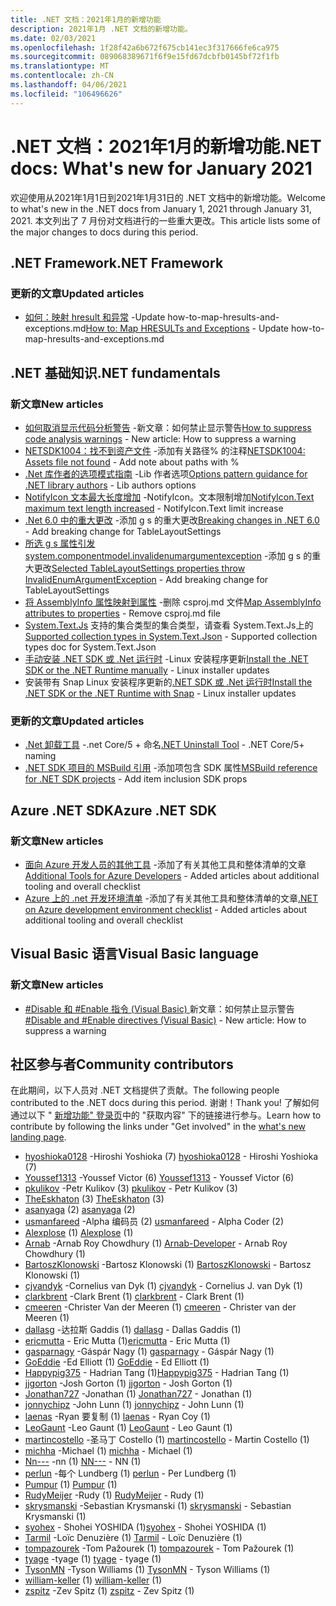 ```yaml
---
title: .NET 文档：2021年1月的新增功能
description: 2021年1月 .NET 文档的新增功能。
ms.date: 02/03/2021
ms.openlocfilehash: 1f28f42a6b672f675cb141ec3f317666fe6ca975
ms.sourcegitcommit: 089068389671f6f9e15fd67dcbfb0145bf72f1fb
ms.translationtype: MT
ms.contentlocale: zh-CN
ms.lasthandoff: 04/06/2021
ms.locfileid: "106496626"
---
```

# <a name="net-docs-whats-new-for-january-2021"></a><span data-ttu-id="675ad-103">.NET 文档：2021年1月的新增功能</span><span class="sxs-lookup"><span data-stu-id="675ad-103">.NET docs: What's new for January 2021</span></span>

<span data-ttu-id="675ad-104">欢迎使用从2021年1月1日到2021年1月31日的 .NET 文档中的新增功能。</span><span class="sxs-lookup"><span data-stu-id="675ad-104">Welcome to what's new in the .NET docs from January 1, 2021 through January 31, 2021.</span></span> <span data-ttu-id="675ad-105">本文列出了 7 月份对文档进行的一些重大更改。</span><span class="sxs-lookup"><span data-stu-id="675ad-105">This article lists some of the major changes to docs during this period.</span></span>

## <a name="net-framework"></a><span data-ttu-id="675ad-106">.NET Framework</span><span class="sxs-lookup"><span data-stu-id="675ad-106">.NET Framework</span></span>

### <a name="updated-articles"></a><span data-ttu-id="675ad-107">更新的文章</span><span class="sxs-lookup"><span data-stu-id="675ad-107">Updated articles</span></span>

- <span data-ttu-id="675ad-108">[如何：映射 hresult 和异常](../framework/interop/how-to-map-hresults-and-exceptions.md) -Update how-to-map-hresults-and-exceptions.md</span><span class="sxs-lookup"><span data-stu-id="675ad-108">[How to: Map HRESULTs and Exceptions](../framework/interop/how-to-map-hresults-and-exceptions.md) - Update how-to-map-hresults-and-exceptions.md</span></span>

## <a name="net-fundamentals"></a><span data-ttu-id="675ad-109">.NET 基础知识</span><span class="sxs-lookup"><span data-stu-id="675ad-109">.NET fundamentals</span></span>

### <a name="new-articles"></a><span data-ttu-id="675ad-110">新文章</span><span class="sxs-lookup"><span data-stu-id="675ad-110">New articles</span></span>

- <span data-ttu-id="675ad-111">[如何取消显示代码分析警告](../fundamentals/code-analysis/suppress-warnings.md) -新文章：如何禁止显示警告</span><span class="sxs-lookup"><span data-stu-id="675ad-111">[How to suppress code analysis warnings](../fundamentals/code-analysis/suppress-warnings.md) - New article: How to suppress a warning</span></span>
- <span data-ttu-id="675ad-112">[NETSDK1004：找不到资产文件](../core/tools/sdk-errors/netsdk1004.md) -添加有关路径% 的注释</span><span class="sxs-lookup"><span data-stu-id="675ad-112">[NETSDK1004: Assets file not found](../core/tools/sdk-errors/netsdk1004.md) - Add note about paths with %</span></span>
- <span data-ttu-id="675ad-113">[.Net 库作者的选项模式指南](../core/extensions/options-library-authors.md) -Lib 作者选项</span><span class="sxs-lookup"><span data-stu-id="675ad-113">[Options pattern guidance for .NET library authors](../core/extensions/options-library-authors.md) - Lib authors options</span></span>
- <span data-ttu-id="675ad-114">[NotifyIcon 文本最大长度增加](../core/compatibility/windows-forms/6.0/notifyicon-text-max-text-length-increased.md) -NotifyIcon。文本限制增加</span><span class="sxs-lookup"><span data-stu-id="675ad-114">[NotifyIcon.Text maximum text length increased](../core/compatibility/windows-forms/6.0/notifyicon-text-max-text-length-increased.md) - NotifyIcon.Text limit increase</span></span>
- <span data-ttu-id="675ad-115">[.Net 6.0 中的重大更改](../core/compatibility/6.0.md) -添加 g s 的重大更改</span><span class="sxs-lookup"><span data-stu-id="675ad-115">[Breaking changes in .NET 6.0](../core/compatibility/6.0.md) - Add breaking change for TableLayoutSettings</span></span>
- <span data-ttu-id="675ad-116">[所选 g s 属性引发 system.componentmodel.invalidenumargumentexception](../core/compatibility/windows-forms/6.0/tablelayoutsettings-apis-throw-invalidenumargumentexception.md) -添加 g s 的重大更改</span><span class="sxs-lookup"><span data-stu-id="675ad-116">[Selected TableLayoutSettings properties throw InvalidEnumArgumentException](../core/compatibility/windows-forms/6.0/tablelayoutsettings-apis-throw-invalidenumargumentexception.md) - Add breaking change for TableLayoutSettings</span></span>
- <span data-ttu-id="675ad-117">[将 AssemblyInfo 属性映射到属性](../core/project-sdk/msbuild-props.md#assembly-info-generation-properties) -删除 csproj.md 文件</span><span class="sxs-lookup"><span data-stu-id="675ad-117">[Map AssemblyInfo attributes to properties](../core/project-sdk/msbuild-props.md#assembly-info-generation-properties) - Remove csproj.md file</span></span>
- <span data-ttu-id="675ad-118">[System.Text.Js](../standard/serialization/system-text-json-supported-collection-types.md) 支持的集合类型的集合类型，请查看 System.Text.Js上的</span><span class="sxs-lookup"><span data-stu-id="675ad-118">[Supported collection types in System.Text.Json](../standard/serialization/system-text-json-supported-collection-types.md) - Supported collection types doc for System.Text.Json</span></span>
- <span data-ttu-id="675ad-119">[手动安装 .NET SDK 或 .Net 运行时](../core/install/linux-scripted-manual.md) -Linux 安装程序更新</span><span class="sxs-lookup"><span data-stu-id="675ad-119">[Install the .NET SDK or the .NET Runtime manually](../core/install/linux-scripted-manual.md) - Linux installer updates</span></span>
- <span data-ttu-id="675ad-120">安装带有 Snap Linux 安装程序更新的[.NET SDK 或 .Net 运行时](../core/install/linux-snap.md)</span><span class="sxs-lookup"><span data-stu-id="675ad-120">[Install the .NET SDK or the .NET Runtime with Snap](../core/install/linux-snap.md) - Linux installer updates</span></span>

### <a name="updated-articles"></a><span data-ttu-id="675ad-121">更新的文章</span><span class="sxs-lookup"><span data-stu-id="675ad-121">Updated articles</span></span>

- <span data-ttu-id="675ad-122">[.Net 卸载工具](../core/additional-tools/uninstall-tool.md) -.net Core/5 + 命名</span><span class="sxs-lookup"><span data-stu-id="675ad-122">[.NET Uninstall Tool](../core/additional-tools/uninstall-tool.md) - .NET Core/5+ naming</span></span>
- <span data-ttu-id="675ad-123">[.NET SDK 项目的 MSBuild 引用](../core/project-sdk/msbuild-props.md) -添加项包含 SDK 属性</span><span class="sxs-lookup"><span data-stu-id="675ad-123">[MSBuild reference for .NET SDK projects](../core/project-sdk/msbuild-props.md) - Add item inclusion SDK props</span></span>

## <a name="azure-net-sdk"></a><span data-ttu-id="675ad-124">Azure .NET SDK</span><span class="sxs-lookup"><span data-stu-id="675ad-124">Azure .NET SDK</span></span>

### <a name="new-articles"></a><span data-ttu-id="675ad-125">新文章</span><span class="sxs-lookup"><span data-stu-id="675ad-125">New articles</span></span>

- <span data-ttu-id="675ad-126">[面向 Azure 开发人员的其他工具](../azure/azure-tools.md) -添加了有关其他工具和整体清单的文章</span><span class="sxs-lookup"><span data-stu-id="675ad-126">[Additional Tools for Azure Developers](../azure/azure-tools.md) - Added articles about additional tooling and overall checklist</span></span>
- <span data-ttu-id="675ad-127">[Azure 上的 .net 开发环境清单](../azure/dotnet-dev-env-checklist.md) -添加了有关其他工具和整体清单的文章</span><span class="sxs-lookup"><span data-stu-id="675ad-127">[.NET on Azure development environment checklist](../azure/dotnet-dev-env-checklist.md) - Added articles about additional tooling and overall checklist</span></span>

## <a name="visual-basic-language"></a><span data-ttu-id="675ad-128">Visual Basic 语言</span><span class="sxs-lookup"><span data-stu-id="675ad-128">Visual Basic language</span></span>

### <a name="new-articles"></a><span data-ttu-id="675ad-129">新文章</span><span class="sxs-lookup"><span data-stu-id="675ad-129">New articles</span></span>

- <span data-ttu-id="675ad-130">[#Disable 和 #Enable 指令 (Visual Basic) ](../visual-basic/language-reference/directives/disable-enable.md) 新文章：如何禁止显示警告</span><span class="sxs-lookup"><span data-stu-id="675ad-130">[#Disable and #Enable directives (Visual Basic)](../visual-basic/language-reference/directives/disable-enable.md) - New article: How to suppress a warning</span></span>

## <a name="community-contributors"></a><span data-ttu-id="675ad-131">社区参与者</span><span class="sxs-lookup"><span data-stu-id="675ad-131">Community contributors</span></span>

<span data-ttu-id="675ad-132">在此期间，以下人员对 .NET 文档提供了贡献。</span><span class="sxs-lookup"><span data-stu-id="675ad-132">The following people contributed to the .NET docs during this period.</span></span> <span data-ttu-id="675ad-133">谢谢！</span><span class="sxs-lookup"><span data-stu-id="675ad-133">Thank you!</span></span> <span data-ttu-id="675ad-134">了解如何通过以下 " [新增功能" 登录页](index.yml)中的 "获取内容" 下的链接进行参与。</span><span class="sxs-lookup"><span data-stu-id="675ad-134">Learn how to contribute by following the links under "Get involved" in the [what's new landing page](index.yml).</span></span>

- <span data-ttu-id="675ad-135">[hyoshioka0128](https://github.com/hyoshioka0128) -Hiroshi Yoshioka (7) </span><span class="sxs-lookup"><span data-stu-id="675ad-135">[hyoshioka0128](https://github.com/hyoshioka0128) - Hiroshi Yoshioka (7)</span></span>
- <span data-ttu-id="675ad-136">[Youssef1313](https://github.com/Youssef1313) -Youssef Victor (6) </span><span class="sxs-lookup"><span data-stu-id="675ad-136">[Youssef1313](https://github.com/Youssef1313) - Youssef Victor (6)</span></span>
- <span data-ttu-id="675ad-137">[pkulikov](https://github.com/pkulikov) -Petr Kulikov (3) </span><span class="sxs-lookup"><span data-stu-id="675ad-137">[pkulikov](https://github.com/pkulikov) - Petr Kulikov (3)</span></span>
- <span data-ttu-id="675ad-138">[TheEskhaton](https://github.com/TheEskhaton) (3) </span><span class="sxs-lookup"><span data-stu-id="675ad-138">[TheEskhaton](https://github.com/TheEskhaton) (3)</span></span>
- <span data-ttu-id="675ad-139">[asanyaga](https://github.com/asanyaga) (2) </span><span class="sxs-lookup"><span data-stu-id="675ad-139">[asanyaga](https://github.com/asanyaga) (2)</span></span>
- <span data-ttu-id="675ad-140">[usmanfareed](https://github.com/usmanfareed) -Alpha 编码员 (2) </span><span class="sxs-lookup"><span data-stu-id="675ad-140">[usmanfareed](https://github.com/usmanfareed) - Alpha Coder (2)</span></span>
- <span data-ttu-id="675ad-141">[Alexplose](https://github.com/Alexplose) (1) </span><span class="sxs-lookup"><span data-stu-id="675ad-141">[Alexplose](https://github.com/Alexplose) (1)</span></span>
- <span data-ttu-id="675ad-142">[Arnab](https://github.com/Arnab-Developer) -Arnab Roy Chowdhury (1) </span><span class="sxs-lookup"><span data-stu-id="675ad-142">[Arnab-Developer](https://github.com/Arnab-Developer) - Arnab Roy Chowdhury (1)</span></span>
- <span data-ttu-id="675ad-143">[BartoszKlonowski](https://github.com/BartoszKlonowski) -Bartosz Klonowski (1) </span><span class="sxs-lookup"><span data-stu-id="675ad-143">[BartoszKlonowski](https://github.com/BartoszKlonowski) - Bartosz Klonowski (1)</span></span>
- <span data-ttu-id="675ad-144">[cjvandyk](https://github.com/cjvandyk) -Cornelius van Dyk (1) </span><span class="sxs-lookup"><span data-stu-id="675ad-144">[cjvandyk](https://github.com/cjvandyk) - Cornelius J. van Dyk (1)</span></span>
- <span data-ttu-id="675ad-145">[clarkbrent](https://github.com/clarkbrent) -Clark Brent (1) </span><span class="sxs-lookup"><span data-stu-id="675ad-145">[clarkbrent](https://github.com/clarkbrent) - Clark Brent (1)</span></span>
- <span data-ttu-id="675ad-146">[cmeeren](https://github.com/cmeeren) -Christer Van der Meeren (1) </span><span class="sxs-lookup"><span data-stu-id="675ad-146">[cmeeren](https://github.com/cmeeren) - Christer van der Meeren (1)</span></span>
- <span data-ttu-id="675ad-147">[dallasg](https://github.com/dallasg) -达拉斯 Gaddis (1) </span><span class="sxs-lookup"><span data-stu-id="675ad-147">[dallasg](https://github.com/dallasg) - Dallas Gaddis (1)</span></span>
- <span data-ttu-id="675ad-148">[ericmutta](https://github.com/ericmutta) - Eric Mutta (1)</span><span class="sxs-lookup"><span data-stu-id="675ad-148">[ericmutta](https://github.com/ericmutta) - Eric Mutta (1)</span></span>
- <span data-ttu-id="675ad-149">[gasparnagy](https://github.com/gasparnagy) -Gáspár Nagy (1) </span><span class="sxs-lookup"><span data-stu-id="675ad-149">[gasparnagy](https://github.com/gasparnagy) - Gáspár Nagy (1)</span></span>
- <span data-ttu-id="675ad-150">[GoEddie](https://github.com/GoEddie) -Ed Elliott (1) </span><span class="sxs-lookup"><span data-stu-id="675ad-150">[GoEddie](https://github.com/GoEddie) - Ed Elliott (1)</span></span>
- <span data-ttu-id="675ad-151">[Happypig375](https://github.com/Happypig375) - Hadrian Tang (1)</span><span class="sxs-lookup"><span data-stu-id="675ad-151">[Happypig375](https://github.com/Happypig375) - Hadrian Tang (1)</span></span>
- <span data-ttu-id="675ad-152">[jjgorton](https://github.com/jjgorton) -Josh Gorton (1) </span><span class="sxs-lookup"><span data-stu-id="675ad-152">[jjgorton](https://github.com/jjgorton) - Josh Gorton (1)</span></span>
- <span data-ttu-id="675ad-153">[Jonathan727](https://github.com/Jonathan727) -Jonathan (1) </span><span class="sxs-lookup"><span data-stu-id="675ad-153">[Jonathan727](https://github.com/Jonathan727) - Jonathan (1)</span></span>
- <span data-ttu-id="675ad-154">[jonnychipz](https://github.com/jonnychipz) -John Lunn (1) </span><span class="sxs-lookup"><span data-stu-id="675ad-154">[jonnychipz](https://github.com/jonnychipz) - John Lunn (1)</span></span>
- <span data-ttu-id="675ad-155">[laenas](https://github.com/laenas) -Ryan 要复制 (1) </span><span class="sxs-lookup"><span data-stu-id="675ad-155">[laenas](https://github.com/laenas) - Ryan Coy (1)</span></span>
- <span data-ttu-id="675ad-156">[LeoGaunt](https://github.com/LeoGaunt) -Leo Gaunt (1) </span><span class="sxs-lookup"><span data-stu-id="675ad-156">[LeoGaunt](https://github.com/LeoGaunt) - Leo Gaunt (1)</span></span>
- <span data-ttu-id="675ad-157">[martincostello](https://github.com/martincostello) -圣马丁 Costello (1) </span><span class="sxs-lookup"><span data-stu-id="675ad-157">[martincostello](https://github.com/martincostello) - Martin Costello (1)</span></span>
- <span data-ttu-id="675ad-158">[michha](https://github.com/michha) -Michael (1) </span><span class="sxs-lookup"><span data-stu-id="675ad-158">[michha](https://github.com/michha) - Michael (1)</span></span>
- <span data-ttu-id="675ad-159">[Nn---](https://github.com/NN---) -nn (1) </span><span class="sxs-lookup"><span data-stu-id="675ad-159">[NN---](https://github.com/NN---) - NN (1)</span></span>
- <span data-ttu-id="675ad-160">[perlun](https://github.com/perlun) -每个 Lundberg (1) </span><span class="sxs-lookup"><span data-stu-id="675ad-160">[perlun](https://github.com/perlun) - Per Lundberg (1)</span></span>
- <span data-ttu-id="675ad-161">[Pumpur](https://github.com/Pumpur) (1) </span><span class="sxs-lookup"><span data-stu-id="675ad-161">[Pumpur](https://github.com/Pumpur) (1)</span></span>
- <span data-ttu-id="675ad-162">[RudyMeijer](https://github.com/RudyMeijer) -Rudy (1) </span><span class="sxs-lookup"><span data-stu-id="675ad-162">[RudyMeijer](https://github.com/RudyMeijer) - Rudy (1)</span></span>
- <span data-ttu-id="675ad-163">[skrysmanski](https://github.com/skrysmanski) -Sebastian Krysmanski (1) </span><span class="sxs-lookup"><span data-stu-id="675ad-163">[skrysmanski](https://github.com/skrysmanski) - Sebastian Krysmanski (1)</span></span>
- <span data-ttu-id="675ad-164">[syohex](https://github.com/syohex) - Shohei YOSHIDA (1)</span><span class="sxs-lookup"><span data-stu-id="675ad-164">[syohex](https://github.com/syohex) - Shohei YOSHIDA (1)</span></span>
- <span data-ttu-id="675ad-165">[Tarmil](https://github.com/Tarmil) -Loïc Denuzière (1) </span><span class="sxs-lookup"><span data-stu-id="675ad-165">[Tarmil](https://github.com/Tarmil) - Loïc Denuzière (1)</span></span>
- <span data-ttu-id="675ad-166">[tompazourek](https://github.com/tompazourek) -Tom Pažourek (1) </span><span class="sxs-lookup"><span data-stu-id="675ad-166">[tompazourek](https://github.com/tompazourek) - Tom Pažourek (1)</span></span>
- <span data-ttu-id="675ad-167">[tyage](https://github.com/tyage) -tyage (1) </span><span class="sxs-lookup"><span data-stu-id="675ad-167">[tyage](https://github.com/tyage) - tyage (1)</span></span>
- <span data-ttu-id="675ad-168">[TysonMN](https://github.com/TysonMN) -Tyson Williams (1) </span><span class="sxs-lookup"><span data-stu-id="675ad-168">[TysonMN](https://github.com/TysonMN) - Tyson Williams (1)</span></span>
- <span data-ttu-id="675ad-169">[william-keller](https://github.com/william-keller) (1) </span><span class="sxs-lookup"><span data-stu-id="675ad-169">[william-keller](https://github.com/william-keller) (1)</span></span>
- <span data-ttu-id="675ad-170">[zspitz](https://github.com/zspitz) -Zev Spitz (1) </span><span class="sxs-lookup"><span data-stu-id="675ad-170">[zspitz](https://github.com/zspitz) - Zev Spitz (1)</span></span>
